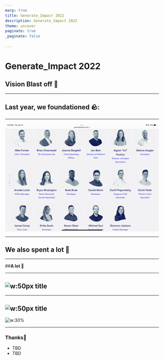 ```yaml
---
marp: true
title: Generate_Impact 2022
description: Generate_Impact 2022
theme: uncover
paginate: true
_paginate: false

---
```

# <!--fit-->**Generate_Impact 2022**
## Vision Blast off 🚀
---

## **Last year, we foundationed 🪨:**

---

![w:800px](assets/C60C81A3-5525-4B1B-871C-CECCC910A42A.png)

---

## **We also spent a lot 🤑**

---

##**A lot 💸**

---

## **![w:50px](assets/example.png) title**

---

## **![w:50px](assets/example.png) title**

![w:30% ](assets/example.png)

---

### <!--fit--> **Thanks**👋

- TBD
- TBD
